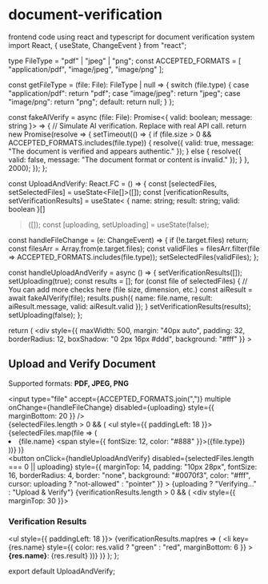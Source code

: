 # document-verification
frontend code using react and typescript for document verification system
import React, { useState, ChangeEvent } from "react";

type FileType = "pdf" | "jpeg" | "png";
const ACCEPTED_FORMATS = [
  "application/pdf",
  "image/jpeg",
  "image/png"
];

const getFileType = (file: File): FileType | null => {
  switch (file.type) {
    case "application/pdf":
      return "pdf";
    case "image/jpeg":
      return "jpeg";
    case "image/png":
      return "png";
    default:
      return null;
  }
};

const fakeAIVerify = async (file: File): Promise<{ valid: boolean; message: string }> => {
  // Simulate AI verification. Replace with real API call.
  return new Promise(resolve => {
    setTimeout(() => {
      if (file.size > 0 && ACCEPTED_FORMATS.includes(file.type)) {
        resolve({ valid: true, message: "The document is verified and appears authentic." });
      } else {
        resolve({ valid: false, message: "The document format or content is invalid." });
      }
    }, 2000);
  });
};

const UploadAndVerify: React.FC = () => {
  const [selectedFiles, setSelectedFiles] = useState<File[]>([]);
  const [verificationResults, setVerificationResults] = useState<
    { name: string; result: string; valid: boolean }[]
  >([]);
  const [uploading, setUploading] = useState(false);

  const handleFileChange = (e: ChangeEvent<HTMLInputElement>) => {
    if (!e.target.files) return;
    const filesArr = Array.from(e.target.files);
    const validFiles = filesArr.filter(file => ACCEPTED_FORMATS.includes(file.type));
    setSelectedFiles(validFiles);
  };

  const handleUploadAndVerify = async () => {
    setVerificationResults([]);
    setUploading(true);
    const results = [];
    for (const file of selectedFiles) {
      // You can add more checks here (file size, dimension, etc.)
      const aiResult = await fakeAIVerify(file);
      results.push({
        name: file.name,
        result: aiResult.message,
        valid: aiResult.valid
      });
    }
    setVerificationResults(results);
    setUploading(false);
  };

  return (
    <div
      style={{
        maxWidth: 500,
        margin: "40px auto",
        padding: 32,
        borderRadius: 12,
        boxShadow: "0 2px 16px #ddd",
        background: "#fff"
      }}
    >
      <h2>Upload and Verify Document</h2>
      <p>
        Supported formats: <strong>PDF, JPEG, PNG</strong>
      </p>
      <input
        type="file"
        accept={ACCEPTED_FORMATS.join(",")}
        multiple
        onChange={handleFileChange}
        disabled={uploading}
        style={{ marginBottom: 20 }}
      />
      <div>
        {selectedFiles.length > 0 && (
          <ul style={{ paddingLeft: 18 }}>
            {selectedFiles.map(file => (
              <li key={file.name}>
                {file.name} <span style={{ fontSize: 12, color: "#888" }}>({file.type})</span>
              </li>
            ))}
          </ul>
        )}
      </div>
      <button
        onClick={handleUploadAndVerify}
        disabled={selectedFiles.length === 0 || uploading}
        style={{
          marginTop: 14,
          padding: "10px 28px",
          fontSize: 16,
          borderRadius: 4,
          border: "none",
          background: "#0070f3",
          color: "#fff",
          cursor: uploading ? "not-allowed" : "pointer"
        }}
      >
        {uploading ? "Verifying..." : "Upload & Verify"}
      </button>
      {verificationResults.length > 0 && (
        <div style={{ marginTop: 30 }}>
          <h3>Verification Results</h3>
          <ul style={{ paddingLeft: 18 }}>
            {verificationResults.map(res => (
              <li
                key={res.name}
                style={{
                  color: res.valid ? "green" : "red",
                  marginBottom: 6
                }}
              >
                <strong>{res.name}</strong>: {res.result}
              </li>
            ))}
          </ul>
        </div>
      )}
    </div>
  );
};

export default UploadAndVerify;
